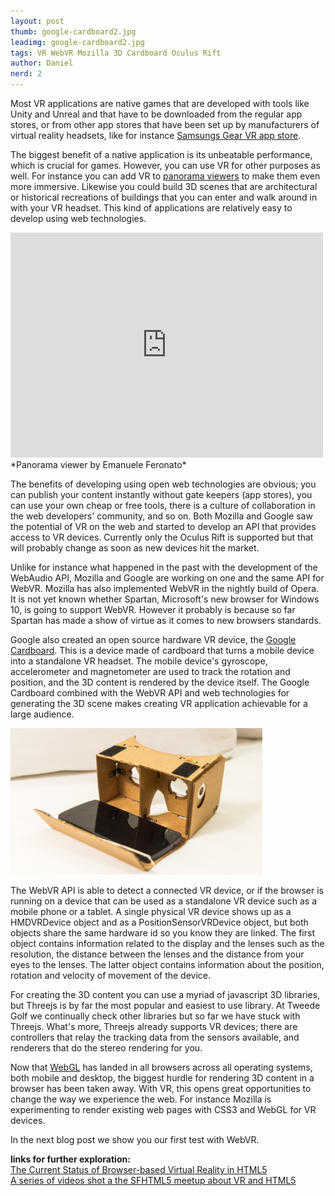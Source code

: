 ```yaml
---
layout: post
thumb: google-cardboard2.jpg
leadimg: google-cardboard2.jpg
tags: VR WebVR Mozilla 3D Cardboard Oculus Rift
author: Daniel
nerd: 2
---
```


<!--
> If you are not familiar with the Oculus Rift, you might want to read [this post](http://localhost:4000/2015/03/19/oculus-rift) first.
-->

Most VR applications are native games that are developed with tools like Unity and Unreal and that have to be downloaded from the regular app stores, or from other app stores that have been set up by manufacturers of virtual reality headsets, like for instance [Samsungs Gear VR app store](https://www.oculus.com/gear-vr/).

The biggest benefit of a native application is its unbeatable performance, which is crucial for games. However, you can use VR for other purposes as well. For instance you can add VR to [panorama viewers](http://www.emanueleferonato.com/2014/12/10/html5-webgl-360-degrees-panorama-viewer-with-three-js/) to make them even more immersive. Likewise you could build 3D scenes that are architectural or historical recreations of buildings that you can enter and walk around in with your VR headset. This kind of applications are relatively easy to develop using web technologies.

<iframe src="https://player.vimeo.com/video/127931214" width="500" height="360" frameborder="0" webkitallowfullscreen mozallowfullscreen allowfullscreen></iframe>
*Panorama viewer by Emanuele Feronato*

The benefits of developing using open web technologies are obvious; you can publish your content instantly without gate keepers (app stores), you can use your own cheap or free tools, there is a culture of collaboration in the web developers' community, and so on. Both Mozilla and Google saw the potential of VR on the web and started to develop an API that provides access to VR devices. Currently only the Oculus Rift is supported but that will probably change as soon as new devices hit the market.

Unlike for instance what happened in the past with the development of the WebAudio API, Mozilla and Google are working on one and the same API for WebVR. Mozilla has also implemented WebVR in the nightly build of Opera. It is not yet known whether Spartan, Microsoft's new browser for Windows 10, is going to support WebVR. However it probably is because so far Spartan has made a show of virtue as it comes to new browsers standards.

Google also created an open source hardware VR device, the [Google Cardboard](https://www.google.com/get/cardboard/). This is a device made of cardboard that turns a mobile device into a standalone VR headset. The mobile device's gyroscope, accelerometer and magnetometer are used to track the rotation and position, and the 3D content is rendered by the device itself. The Google Cardboard combined with the WebVR API and web technologies for generating the 3D scene makes creating VR application achievable for a large audience.

<img src="/img/blog/google-cardboard2.jpg" width="80%">

The WebVR API is able to detect a connected VR device, or if the browser is running on a device that can be used as a standalone VR device such as a mobile phone or a tablet. A single physical VR device shows up as a HMDVRDevice object and as a PositionSensorVRDevice object, but both objects share the same hardware id so you know they are linked. The first object contains information related to the display and the lenses such as the resolution, the distance between the lenses and the distance from your eyes to the lenses. The latter object contains information about the position, rotation and velocity of movement of the device.

For creating the 3D content you can use a myriad of javascript 3D libraries, but Threejs is by far the most popular and easiest to use library. At Tweede Golf we continually check other libraries but so far we have stuck with Threejs. What's more, Threejs already supports VR devices; there are controllers that relay the tracking data from the sensors available, and renderers that do the stereo rendering for you.

Now that [WebGL](http://caniuse.com/#feat=webgl) has landed in all browsers across all operating systems, both mobile and desktop, the biggest hurdle for rendering 3D content in a browser has been taken away. With VR, this opens great opportunities to change the way we experience the web. For instance Mozilla is experimenting to render existing web pages with CSS3 and WebGL for VR devices.

In the next blog post we show you our first test with WebVR.


**links for further exploration:**<br>
[The Current Status of Browser-based Virtual Reality in HTML5](http://www.infoq.com/news/2015/01/vr-html5)<br>
[A series of videos shot a the SFHTML5 meetup about VR and HTML5](https://www.youtube.com/playlist?list=PLUj8-Hhrb-a0Z3f70ygX5fXLk8Sa4mTQZ)<br>




<!--
These are benefits that Tony Parisi mentioned in his speech for the SFHTML5 meetup that was held 16th of January this year:

- instant access
- no gatekeepers (app stores)
- instant publishing
- you can use your own (cheap or free) tools
- culture of collaboration
- source code (open)
- no entry barriers
-->
